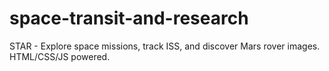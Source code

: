 # space-transit-and-research
STAR - Explore space missions, track ISS, and discover Mars rover images. HTML/CSS/JS powered.
